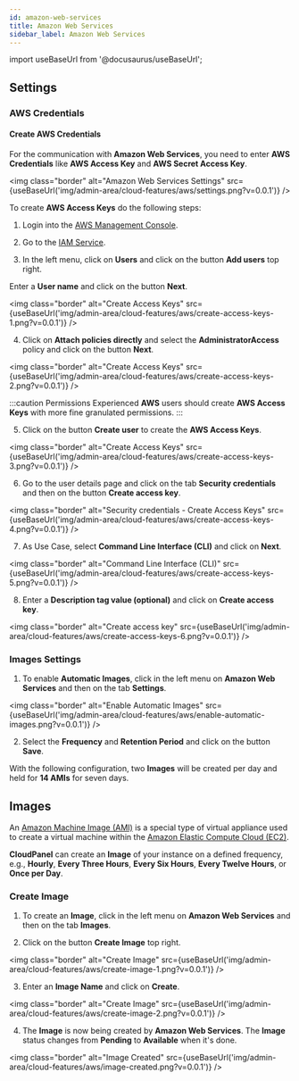 ```yaml
---
id: amazon-web-services
title: Amazon Web Services
sidebar_label: Amazon Web Services
---
```


import useBaseUrl from '@docusaurus/useBaseUrl';

## Settings

### AWS Credentials

#### Create AWS Credentials

For the communication with **Amazon Web Services**, you need to enter **AWS Credentials** like **AWS Access Key** and **AWS Secret Access Key**.

<img class="border" alt="Amazon Web Services Settings" src={useBaseUrl('img/admin-area/cloud-features/aws/settings.png?v=0.0.1')} />

To create **AWS Access Keys** do the following steps:

1. Login into the [AWS Management Console](https://console.aws.amazon.com/ec2/).

2. Go to the [IAM Service](https://console.aws.amazon.com/iamv2/home).

3. In the left menu, click on **Users** and click on the button **Add users** top right.

Enter a **User name** and click on the button **Next**.

<img class="border" alt="Create Access Keys" src={useBaseUrl('img/admin-area/cloud-features/aws/create-access-keys-1.png?v=0.0.1')} />

4. Click on **Attach policies directly** and select the **AdministratorAccess** policy and click on the button **Next**.

<img class="border" alt="Create Access Keys" src={useBaseUrl('img/admin-area/cloud-features/aws/create-access-keys-2.png?v=0.0.1')} />

:::caution Permissions
Experienced **AWS** users should create **AWS Access Keys** with more fine granulated permissions.
:::

5. Click on the button **Create user** to create the **AWS Access Keys**.

<img class="border" alt="Create Access Keys" src={useBaseUrl('img/admin-area/cloud-features/aws/create-access-keys-3.png?v=0.0.1')} />

6. Go to the user details page and click on the tab **Security credentials** and then on the button **Create access key**.

<img class="border" alt="Security credentials - Create Access Keys" src={useBaseUrl('img/admin-area/cloud-features/aws/create-access-keys-4.png?v=0.0.1')} />

7. As Use Case, select **Command Line Interface (CLI)** and click on **Next**.

<img class="border" alt="Command Line Interface (CLI)" src={useBaseUrl('img/admin-area/cloud-features/aws/create-access-keys-5.png?v=0.0.1')} />

8. Enter a **Description tag value (optional)** and click on **Create access key**.

<img class="border" alt="Create access key" src={useBaseUrl('img/admin-area/cloud-features/aws/create-access-keys-6.png?v=0.0.1')} />

### Images Settings

1. To enable **Automatic Images**, click in the left menu on **Amazon Web Services** and then on the tab **Settings**.

<img class="border" alt="Enable Automatic Images" src={useBaseUrl('img/admin-area/cloud-features/aws/enable-automatic-images.png?v=0.0.1')} />

2. Select the **Frequency** and **Retention Period** and click on the button **Save**.

With the following configuration, two **Images** will be created per day and held for **14 AMIs** for seven days.

## Images

An [Amazon Machine Image (AMI)](https://docs.aws.amazon.com/AWSEC2/latest/UserGuide/AMIs.html) is a special type of virtual appliance
used to create a virtual machine within the [Amazon Elastic Compute Cloud (EC2)](https://aws.amazon.com/ec2/).

**CloudPanel** can create an **Image** of your instance on a defined frequency, e.g.,
**Hourly**, **Every Three Hours**, **Every Six Hours**, **Every Twelve Hours**, or **Once per Day**.

### Create Image

1. To create an **Image**, click in the left menu on **Amazon Web Services** and then on the tab **Images**.

2. Click on the button **Create Image** top right.

<img class="border" alt="Create Image" src={useBaseUrl('img/admin-area/cloud-features/aws/create-image-1.png?v=0.0.1')} />

3. Enter an **Image Name** and click on **Create**. 

<img class="border" alt="Create Image" src={useBaseUrl('img/admin-area/cloud-features/aws/create-image-2.png?v=0.0.1')} />

4. The **Image** is now being created by **Amazon Web Services**.
The **Image** status changes from **Pending** to **Available** when it's done.

<img class="border" alt="Image Created" src={useBaseUrl('img/admin-area/cloud-features/aws/image-created.png?v=0.0.1')} />